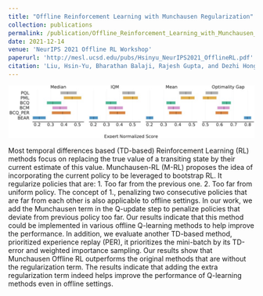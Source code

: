 ```yaml
---
title: "Offline Reinforcement Learning with Munchausen Regularization"
collection: publications
permalink: /publication/Offline_Reinforcement_Learning_with_Munchausen_Regularization
date: 2021-12-14
venue: 'NeurIPS 2021 Offline RL Workshop'
paperurl: 'http://mesl.ucsd.edu/pubs/Hsinyu_NeurIPS2021_OfflineRL.pdf'
citation: 'Liu, Hsin-Yu, Bharathan Balaji, Rajesh Gupta, and Dezhi Hong. &quot; Offline Reinforcement Learning with Munchausen Regularization &quot; <i>Offline Reinforcement Learning Workshop at Neural Information Processing Systems, 2021 (NeurIPS 2021)</i>. '
---
```

![Aggregate bootstrapped metrics](/images/offline_mrl_metrics.png)

Most temporal differences based (TD-based) Reinforcement Learning (RL) methods focus on replacing the true value of a transiting state 
by their current estimate of this value. Munchausen-RL (M-RL) proposes the idea of incorporating the current policy to be leveraged to bootstrap RL. 
It regularize policies that are: 1. Too far from the previous one. 2. Too far from uniform policy. 
The concept of 1., penalizing two consecutive policies that are far from each other is also applicable to offline settings. 
In our work, we add the Munchausen term in the Q-update step to penalize policies that deviate from previous policy too far. 
Our results indicate that this method could be implemented in various offline Q-learning methods to help improve the performance.
 In addition, we evaluate another TD-based method, prioritized experience replay (PER), it prioritizes the mini-batch by its TD-error 
 and weighted importance sampling. Our results show that Munchausen Offline RL outperforms the original methods that are without the 
 regularization term. The results indicate that adding the extra regularization term indeed helps improve the performance of 
 Q-learning methods even in offline settings.